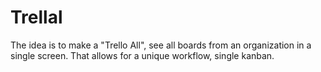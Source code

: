 # Trellal

The idea is to make a "Trello All", see all boards from an organization in a single screen. That allows for a unique workflow, single kanban.
